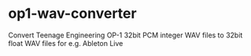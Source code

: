 # op1-wav-converter
Convert Teenage Engineering OP-1 32bit PCM integer WAV files to 32bit float WAV files for e.g. Ableton Live
